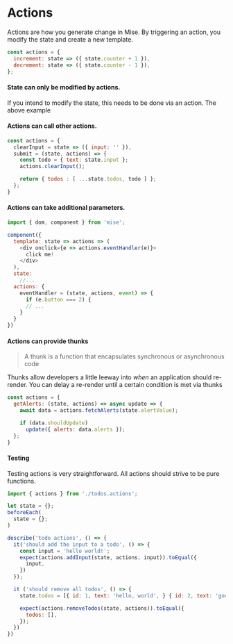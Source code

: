 # Actions

Actions are how you generate change in Mise. By triggering an action, you modify the state and create a new template.

```javascript
const actions = {
  increment: state => ({ state.counter + 1 }),
  decrement: state => ({ state.counter - 1 }),
};

```
#### State can only be modified by actions.

If you intend to modify the state, this needs to be done via an action.  The above example

#### Actions can call other actions.

```javascript
const actions = {
  clearInput = state => ({ input: '' }),
  submit = (state, actions) => {
    const todo = { text: state.input };
    actions.clearInput();

    return { todos : [ ...state.todos, todo ] };
  };
}
```

#### Actions can take additional parameters.

```javascript
import { dom, component } from 'mise';

component({
  template: state => actions => (
    <div onclick={e => actions.eventHandler(e)}>
      click me!
    </div>
  ),
  state:
    //...
  actions: {
    eventHandler = (state, actions, event) => {
      if (e.button === 2) {
      // ...
    }
  }
})
```

#### Actions can provide thunks
> A thunk is a function that encapsulates synchronous or asynchronous code

Thunks allow developers a little leeway into *when* an application should re-render. You can delay a re-render until a certain condition is met via thunks

``` javascript
const actions = {
  getAlerts: (state, actions) => async update => {
    await data = actions.fetchAlerts(state.alertValue);

    if (data.shouldUpdate)
      update({ alerts: data.alerts });
  };
}
```

#### Testing

Testing actions is very straightforward. All actions should strive to be pure functions.

```javascript
import { actions } from './todos.actions';

let state = {};
beforeEach(
  state = {};
)

describe('todo actions', () => {
  it('should add the input to a todo', () => {
    const input = 'hello world!';
    expect(actions.addInput(state, actions, input)).toEqual({
      input,
    })
  });

  it ('should remove all todos', () => {
    state.todos = [{ id: 1, text: 'hello, world', } { id: 2, text: 'goodbye, world' }];

    expect(actions.removeTodos(state, actions)).toEqual({
      todos: [],
    });
  })
})
```
